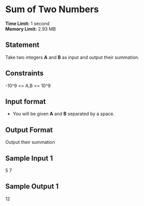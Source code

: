 # Sum of Two Numbers

**Time Limit:** 1 second  
**Memory Limit:** 2.93 MB  

## Statement
Take two integers **A** and **B** as input and output their summation.

## Constraints
-10^9 <= A,B <= 10^9

## Input format
- You will be given **A** and **B** separated by a space.

## Output Format
Output their summation

## Sample Input 1
5 7

## Sample Output 1
12